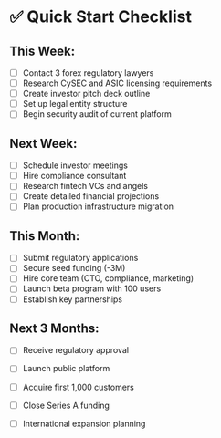 # ✅ Quick Start Checklist

## This Week:
- [ ] Contact 3 forex regulatory lawyers
- [ ] Research CySEC and ASIC licensing requirements  
- [ ] Create investor pitch deck outline
- [ ] Set up legal entity structure
- [ ] Begin security audit of current platform

## Next Week:
- [ ] Schedule investor meetings
- [ ] Hire compliance consultant
- [ ] Research fintech VCs and angels
- [ ] Create detailed financial projections
- [ ] Plan production infrastructure migration

## This Month:
- [ ] Submit regulatory applications
- [ ] Secure seed funding (-3M)
- [ ] Hire core team (CTO, compliance, marketing)
- [ ] Launch beta program with 100 users
- [ ] Establish key partnerships

## Next 3 Months:
- [ ] Receive regulatory approval
- [ ] Launch public platform
- [ ] Acquire first 1,000 customers
- [ ] Close Series A funding
- [ ] International expansion planning

